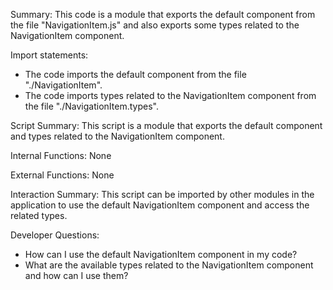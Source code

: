 Summary:
This code is a module that exports the default component from the file "NavigationItem.js" and also exports some types related to the NavigationItem component.

Import statements:
- The code imports the default component from the file "./NavigationItem".
- The code imports types related to the NavigationItem component from the file "./NavigationItem.types".

Script Summary:
This script is a module that exports the default component and types related to the NavigationItem component.

Internal Functions:
None

External Functions:
None

Interaction Summary:
This script can be imported by other modules in the application to use the default NavigationItem component and access the related types.

Developer Questions:
- How can I use the default NavigationItem component in my code?
- What are the available types related to the NavigationItem component and how can I use them?
